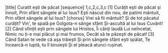 [title] Curatit ești de păcat
[sequence] 1,c,2,c,3,c
[1]
Curățit ești de păcat și înnoit,
Prin sfânt sângele al lui Isus?
Ești născut din nou, de patimi mântuit,
Prin sfânt sângele al lui Isus?
[chorus]
Vrei să fii mântuit?
Și de tot păcatul curățit?
Vin', te spală pe Golgota-n sânge sfânt
Și-ascultă al lui Isus Cuvânt!
[2]
Când sfințit ești prin sângele lui Hristos,
Îi cânți laudă Lui neîncetat,
Nimic nu ți-e mai plăcut și mai frumos,
Decât să te păzești de păcat!
[3]
Când Satan te vede că așa trăiești
Și prin sângele sfânt ești spălat,
Te încearcă-n luptă, tu îl biruiești
Și el pleacă atunci rușinat.

